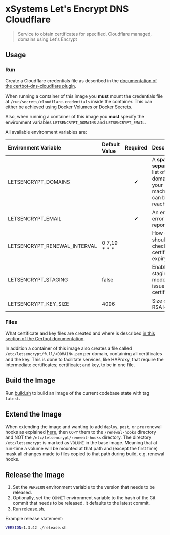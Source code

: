 # xSystems Let's Encrypt DNS Cloudflare

> Service to obtain certificates for specified, Cloudflare managed, domains using Let's Encrypt

## Usage

### Run

Create a Cloudflare credentials file as described in the [documentation of the certbot-dns-cloudflare plugin][certbot-dns-cloudflare].

When running a container of this image you **must** mount the credentials file at `/run/secrets/cloudflare-credentials` inside the container.
This can either be achieved using Docker Volumes or Docker Secrets.

Also, when running a container of this image you **must** specify the environment variables `LETSENCRYPT_DOMAINS` and `LETSENCRYPT_EMAIL`.

All available environment variables are:

| Environment Variable          | Default Value | Required  | Description                                                           |
| :---------------------------- | :------------ | :-------: | :-------------------------------------------------------------------- |
| LETSENCRYPT_DOMAINS           |               |     ✔     | A **space separated** list of domains your machine can be reached at  |
| LETSENCRYPT_EMAIL             |               |     ✔     | An email for error reporting                                          |
| LETSENCRYPT_RENEWAL_INTERVAL  | 0 7,19 * * *  |           | How often should be checked for certificate expiry                    |
| LETSENCRYPT_STAGING           | false         |           | Enable staging mode i.e. issue **fake** certificates                  |
| LETSENCRYPT_KEY_SIZE          | 4096          |           | Size of the RSA key                                                   |

### Files

What certificate and key files are created and where is described [in this section  of the Certbot documentation][letsencrypt-files].

In addition a container of this image also creates a file called `/etc/letsencrypt/full/<DOMAIN>.pem` per domain, containing all certificates and the key.
This is done to facilitate services, like HAProxy, that require the intermediate certificates; certificate; and key, to be in one file.


## Build the Image

Run [build.sh](build.sh) to build an image of the current codebase state with tag `latest`.


## Extend the Image

When extending the image and wanting to add `deploy`, `post`, or `pre` renewal hooks as explained [here][letsencrypt-renewal-hooks],
then `COPY` them to the `/renewal-hooks` directory and NOT the `/etc/letsencrypt/renewal-hooks` directory.
The directory `/etc/letsencrypt` is marked as `VOLUME` in the base image.
Meaning that at run-time a volume will be mounted at that path and (except the first time) mask all changes made to files copied to that path during build, e.g. renewal hooks.


## Release the Image

1. Set the `VERSION` environment variable to the version that needs to be released.
2. Optionally, set the `COMMIT` environment variable to the hash of the Git commit that needs to be released. It defaults to the latest commit.
3. Run [release.sh](release.sh).

Example release statement:

```sh
VERSION=1.3.42 ./release.sh
```


[certbot-dns-cloudflare]: https://certbot-dns-cloudflare.readthedocs.io/en/stable/ "Documentation of the certbot-dns-cloudflare plugin"
[letsencrypt-files]: https://certbot.eff.org/docs/using.html#where-are-my-certificates "Files created by Let's Encrypt"
[letsencrypt-renewal-hooks]: https://certbot.eff.org/docs/using.html#renewing-certificates "Renewal Hooks"
